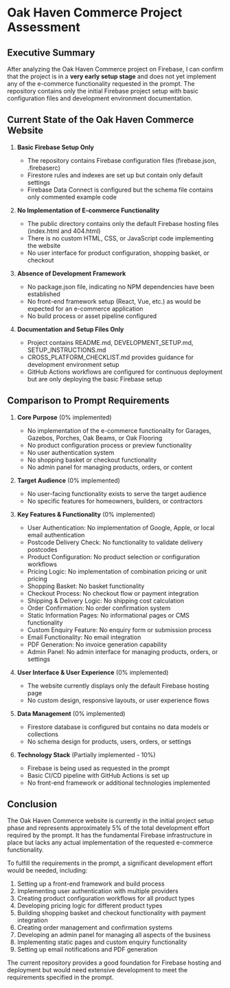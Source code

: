 # Oak Haven Commerce Project Assessment

## Executive Summary

After analyzing the Oak Haven Commerce project on Firebase, I can confirm that the project is in a **very early setup stage** and does not yet implement any of the e-commerce functionality requested in the prompt. The repository contains only the initial Firebase project setup with basic configuration files and development environment documentation.

## Current State of the Oak Haven Commerce Website

1. **Basic Firebase Setup Only**
   - The repository contains Firebase configuration files (firebase.json, .firebaserc)
   - Firestore rules and indexes are set up but contain only default settings
   - Firebase Data Connect is configured but the schema file contains only commented example code

2. **No Implementation of E-commerce Functionality**
   - The public directory contains only the default Firebase hosting files (index.html and 404.html)
   - There is no custom HTML, CSS, or JavaScript code implementing the website
   - No user interface for product configuration, shopping basket, or checkout

3. **Absence of Development Framework**
   - No package.json file, indicating no NPM dependencies have been established
   - No front-end framework setup (React, Vue, etc.) as would be expected for an e-commerce application
   - No build process or asset pipeline configured

4. **Documentation and Setup Files Only**
   - Project contains README.md, DEVELOPMENT_SETUP.md, SETUP_INSTRUCTIONS.md
   - CROSS_PLATFORM_CHECKLIST.md provides guidance for development environment setup
   - GitHub Actions workflows are configured for continuous deployment but are only deploying the basic Firebase setup

## Comparison to Prompt Requirements

1. **Core Purpose** (0% implemented)
   - No implementation of the e-commerce functionality for Garages, Gazebos, Porches, Oak Beams, or Oak Flooring
   - No product configuration process or preview functionality
   - No user authentication system
   - No shopping basket or checkout functionality
   - No admin panel for managing products, orders, or content

2. **Target Audience** (0% implemented)
   - No user-facing functionality exists to serve the target audience
   - No specific features for homeowners, builders, or contractors

3. **Key Features & Functionality** (0% implemented)
   - User Authentication: No implementation of Google, Apple, or local email authentication
   - Postcode Delivery Check: No functionality to validate delivery postcodes
   - Product Configuration: No product selection or configuration workflows
   - Pricing Logic: No implementation of combination pricing or unit pricing
   - Shopping Basket: No basket functionality
   - Checkout Process: No checkout flow or payment integration
   - Shipping & Delivery Logic: No shipping cost calculation
   - Order Confirmation: No order confirmation system
   - Static Information Pages: No informational pages or CMS functionality
   - Custom Enquiry Feature: No enquiry form or submission process
   - Email Functionality: No email integration
   - PDF Generation: No invoice generation capability
   - Admin Panel: No admin interface for managing products, orders, or settings

4. **User Interface & User Experience** (0% implemented)
   - The website currently displays only the default Firebase hosting page
   - No custom design, responsive layouts, or user experience flows

5. **Data Management** (0% implemented)
   - Firestore database is configured but contains no data models or collections
   - No schema design for products, users, orders, or settings

6. **Technology Stack** (Partially implemented - 10%)
   - Firebase is being used as requested in the prompt
   - Basic CI/CD pipeline with GitHub Actions is set up
   - No front-end framework or additional technologies implemented

## Conclusion

The Oak Haven Commerce website is currently in the initial project setup phase and represents approximately 5% of the total development effort required by the prompt. It has the fundamental Firebase infrastructure in place but lacks any actual implementation of the requested e-commerce functionality.

To fulfill the requirements in the prompt, a significant development effort would be needed, including:

1. Setting up a front-end framework and build process
2. Implementing user authentication with multiple providers
3. Creating product configuration workflows for all product types
4. Developing pricing logic for different product types
5. Building shopping basket and checkout functionality with payment integration
6. Creating order management and confirmation systems
7. Developing an admin panel for managing all aspects of the business
8. Implementing static pages and custom enquiry functionality
9. Setting up email notifications and PDF generation

The current repository provides a good foundation for Firebase hosting and deployment but would need extensive development to meet the requirements specified in the prompt.

